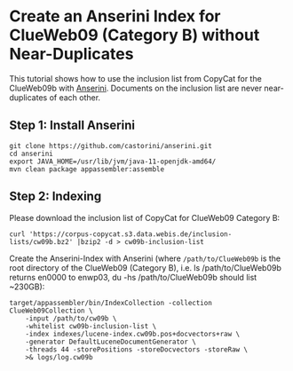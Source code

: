 # Create an Anserini Index for ClueWeb09 (Category B) without Near-Duplicates

This tutorial shows how to use the inclusion list from CopyCat for the ClueWeb09b with [Anserini](https://github.com/castorini/anserini/blob/master/docs/regressions-cw09b.md).
Documents on the inclusion list are never near-duplicates of each other.

## Step 1: Install Anserini

```
git clone https://github.com/castorini/anserini.git
cd anserini
export JAVA_HOME=/usr/lib/jvm/java-11-openjdk-amd64/
mvn clean package appassembler:assemble
```

## Step 2: Indexing

Please download the inclusion list of CopyCat for ClueWeb09 Category B:
```
curl 'https://corpus-copycat.s3.data.webis.de/inclusion-lists/cw09b.bz2' |bzip2 -d > cw09b-inclusion-list
```

Create the Anserini-Index with Anserini (where `/path/to/ClueWeb09b` is the root directory of the ClueWeb09 (Category B), i.e. ls /path/to/ClueWeb09b returns en0000 to enwp03, du -hs /path/to/ClueWeb09b should list ~230GB):
```
target/appassembler/bin/IndexCollection -collection ClueWeb09Collection \
    -input /path/to/cw09b \
    -whitelist cw09b-inclusion-list \
    -index indexes/lucene-index.cw09b.pos+docvectors+raw \
    -generator DefaultLuceneDocumentGenerator \
    -threads 44 -storePositions -storeDocvectors -storeRaw \
    >& logs/log.cw09b
```


